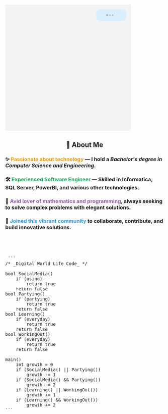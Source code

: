 
 ![Intro GIF](https://github.com/tusharBytes404/tusharBytes404/blob/main/intro_gif.gif?raw=true)


<h2 align="center">🚀 About Me</h2>

<h3>✨ <span style="color:#f39c12">Passionate about technology</span> — I hold a <i>Bachelor's degree in Computer Science and Engineering</i>.</h3>
<h3>🛠 <span style="color:#27ae60">Experienced Software Engineer</span> — Skilled in <b>Informatica</b>, <b>SQL Server</b>, <b>PowerBI</b>, and various other technologies.</h3>
<h3>📐 <span style="color:#9b59b6">Avid lover of mathematics and programming</span>, always seeking to solve complex problems with elegant solutions.</h3>
<h3>🤝 <span style="color:#3498db">Joined this vibrant community</span> to collaborate, contribute, and build innovative solutions.</h3>


<br><br><br> 




<pre> ``` 
/* _Digital World Life Code_ */

bool SocialMedia() 
	if (using) 
		return true
	return false
bool Partying()  
	if (partying) 
		return true 
	return false 
bool Learning()  
	if (everyday) 
		return true 
	return false  
bool WorkingOut()  
	if (everyday) 
		return true
	return false  
	
main() 
	int growth = 0 
	if (SocialMedia() || Partying()) 
		growth -= 1 
	if (SocialMedia() && Partying()) 
		growth -= 2
	if (Learning() || WorkingOut()) 
		growth += 1 
	if (Learning() && WorkingOut()) 
		growth += 2 
``` </pre>
<!---
tusharx0809/tusharx0809 is a ✨ particular ✨ repository because its `README.md` (this file) appears on your GitHub profile.
You can click the Preview link to take a look at your changes.
--->
